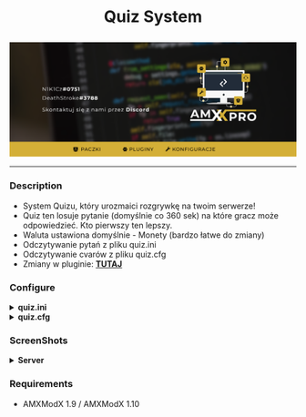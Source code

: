 <div align="center">
<h1><p></p>Quiz System<p></p></h1>
<img src="https://github.com/AmxxPro-pl/.github/blob/main/Banner-new.png"></img>
</div>

---

### Description
- System Quizu, który urozmaici rozgrywkę na twoim serwerze!
- Quiz ten losuje pytanie (domyślnie co 360 sek) na które gracz może odpowiedzieć. Kto pierwszy ten lepszy.
- Waluta ustawiona domyślnie - Monety (bardzo łatwe do zmiany)
- Odczytywanie pytań z pliku quiz.ini
- Odczytywanie cvarów z pliku quiz.cfg
- Zmiany w pluginie: <b>[TUTAJ](https://github.com/AmxxPro-pl/Quiz-System/releases/tag/latest)</b>

### Configure
<details>
  <summary><b>quiz.ini</b></summary>

```
;===================== » QUIZ « =====================
;           Autor pluginu: N1K1Cz
;           Strona: © AmxxPro.pl

; Instrukcja dodawania pytania:
; "Pytanie" "Odpowiedz" "Druga Odpowiedz (jeżeli brak to wpisz taka sama odpowiedz jak pierwsza)"


"Wiecej niz jedno zwierze to?" "Lama" "Stado"
"Co lezy i nie dycha?" "Dwie dychy" "2 dychy"
"Ile cm ma metr?" "100" "Sto"

;===================== » QUIZ « =====================
```
</details>

<details>
  <summary><b>quiz.cfg</b></summary>

```
//===================== » QUIZ - Configuration « =====================
//                     Autor pluginu: N1K1Cz
//                     Strona: © AmxxPro.pl

//Glowny prefix pluginu ( AmxxPro.pl - Domyślnie )
amxxpro_quiz_prefix "AmxxPro.pl"

//Ile kredytow ma byc przyznawane za poprawna odpowiedz? ( 150 - Domyślnie )
amxxpro_quiz_credits "150"

//===================== » QUIZ - Configuration « =====================
```
</details>

### ScreenShots

<details>
  <summary><b>Server</b></summary>
  
  - Prepare for Question HUD
  
  <img src="https://github.com/AmxxPro-pl/Quiz-System/blob/main/img/podam_hud.png"></img>
  - Prepare for Question Chat
  
  <img src="https://github.com/AmxxPro-pl/Quiz-System/blob/main/img/prepare_chat.png"></img>
  - Question
  
  <img src="https://github.com/AmxxPro-pl/Quiz-System/blob/main/img/hud_pytanie.png"></img>
  - Bad Answer
  
  <img src="https://github.com/AmxxPro-pl/Quiz-System/blob/main/img/bledna.png"></img>
  - Win in Chat
  
  <img src="https://github.com/AmxxPro-pl/Quiz-System/blob/main/img/poprawnie.png"></img>
  - Win in DHUD
  
  <img src="https://github.com/AmxxPro-pl/Quiz-System/blob/main/img/dhud.png"></img>
</details>

### Requirements 
- AMXModX 1.9 / AMXModX 1.10
